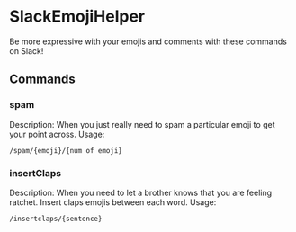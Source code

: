 # SlackEmojiHelper
Be more expressive with your emojis and comments with these commands on Slack!

## Commands

### spam
Description: When you just really need to spam a particular emoji to get your point across.
Usage:
```
/spam/{emoji}/{num of emoji}
```

### insertClaps
Description: When you need to let a brother knows that you are feeling ratchet. Insert claps emojis between each word.
Usage:
```
/insertclaps/{sentence}
```

